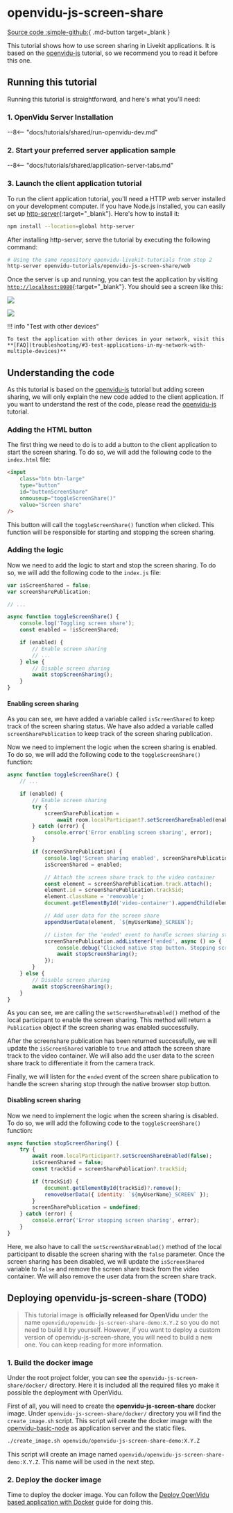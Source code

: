 # openvidu-js-screen-share

[Source code :simple-github:](https://github.com/OpenVidu/openvidu-tutorials){ .md-button target=\_blank }

This tutorial shows how to use screen sharing in Livekit applications. It is based on the [openvidu-js](../application-client/javascript.md) tutorial, so we recommend you to read it before this one.

## Running this tutorial

Running this tutorial is straightforward, and here's what you'll need:

<h3>1. OpenVidu Server Installation</h3>

--8<-- "docs/tutorials/shared/run-openvidu-dev.md"

<h3>2. Start your preferred server application sample</h3>

--8<-- "docs/tutorials/shared/application-server-tabs.md"

<h3>3. Launch the client application tutorial</h3>

To run the client application tutorial, you'll need a HTTP web server installed on your development computer. If you have Node.js installed, you can easily set up [http-server](https://github.com/indexzero/http-server){:target="\_blank"}. Here's how to install it:

```bash
npm install --location=global http-server
```

After installing http-server, serve the tutorial by executing the following command:

```bash
# Using the same repository openvidu-livekit-tutorials from step 2
http-server openvidu-tutorials/openvidu-js-screen-share/web
```

Once the server is up and running, you can test the application by visiting [`http://localhost:8080`](http://localhost:8080){:target="\_blank"}. You should see a screen like this:

<div class="grid-container">

<div class="grid-50"><p><a class="glightbox" href="../../../../assets/images/insecure-join.png" data-type="image" data-width="100%" data-height="auto" data-desc-position="bottom"><img src="../../../../assets/images/insecure-join.png" loading="lazy"/></a></p></div>

<div class="grid-50"><p><a class="glightbox" href="../../../../assets/images/insecure-session.png" data-type="image" data-width="100%" data-height="auto" data-desc-position="bottom"><img src="../../../../assets/images/insecure-session.png" loading="lazy"/></a></p></div>

</div>

!!! info "Test with other devices"

    To test the application with other devices in your network, visit this **[FAQ](troubleshooting/#3-test-applications-in-my-network-with-multiple-devices)**

## Understanding the code

As this tutorial is based on the [openvidu-js](../application-client/javascript.md) tutorial but adding screen sharing, we will only explain the new code added to the client application. If you want to understand the rest of the code, please read the [openvidu-js](../application-client/javascript.md) tutorial.

### Adding the HTML button

The first thing we need to do is to add a button to the client application to start the screen sharing. To do so, we will add the following code to the `index.html` file:

```html
<input
	class="btn btn-large"
	type="button"
	id="buttonScreenShare"
	onmouseup="toggleScreenShare()"
	value="Screen share"
/>
```

This button will call the `toggleScreenShare()` function when clicked. This function will be responsible for starting and stopping the screen sharing.

### Adding the logic

Now we need to add the logic to start and stop the screen sharing. To do so, we will add the following code to the `index.js` file:

```javascript
var isScreenShared = false;
var screenSharePublication;

// ...

async function toggleScreenShare() {
	console.log('Toggling screen share');
	const enabled = !isScreenShared;

	if (enabled) {
		// Enable screen sharing
		// ...
	} else {
		// Disable screen sharing
		await stopScreenSharing();
	}
}
```

#### Enabling screen sharing

As you can see, we have added a variable called `isScreenShared` to keep track of the screen sharing status. We have also added a variable called `screenSharePublication` to keep track of the screen sharing publication.

Now we need to implement the logic when the screen sharing is enabled. To do so, we will add the following code to the `toggleScreenShare()` function:

```javascript
async function toggleScreenShare() {
	// ...

	if (enabled) {
		// Enable screen sharing
		try {
			screenSharePublication =
				await room.localParticipant?.setScreenShareEnabled(enabled);
		} catch (error) {
			console.error('Error enabling screen sharing', error);
		}

		if (screenSharePublication) {
			console.log('Screen sharing enabled', screenSharePublication);
			isScreenShared = enabled;

			// Attach the screen share track to the video container
			const element = screenSharePublication.track.attach();
			element.id = screenSharePublication.trackSid;
			element.className = 'removable';
			document.getElementById('video-container').appendChild(element);

			// Add user data for the screen share
			appendUserData(element, `${myUserName}_SCREEN`);

			// Listen for the 'ended' event to handle screen sharing stop
			screenSharePublication.addListener('ended', async () => {
				console.debug('Clicked native stop button. Stopping screen sharing');
				await stopScreenSharing();
			});
		}
	} else {
		// Disable screen sharing
		await stopScreenSharing();
	}
}
```

As you can see, we are calling the `setScreenShareEnabled()` method of the local participant to enable the screen sharing. This method will return a `Publication` object if the screen sharing was enabled successfully.

After the screenshare publication has been returned successfully, we will update the `isScreenShared` variable to `true` and attach the screen share track to the video container. We will also add the user data to the screen share track to differentiate it from the camera track.

Finally, we will listen for the `ended` event of the screen share publication to handle the screen sharing stop through the native browser stop button.

#### Disabling screen sharing

Now we need to implement the logic when the screen sharing is disabled. To do so, we will add the following code to the `toggleScreenShare()` function:

```javascript
async function stopScreenSharing() {
	try {
		await room.localParticipant?.setScreenShareEnabled(false);
		isScreenShared = false;
		const trackSid = screenSharePublication?.trackSid;

		if (trackSid) {
			document.getElementById(trackSid)?.remove();
			removeUserData({ identity: `${myUserName}_SCREEN` });
		}
		screenSharePublication = undefined;
	} catch (error) {
		console.error('Error stopping screen sharing', error);
	}
}
```

Here, we also have to call the `setScreenShareEnabled()` method of the local participant to disable the screen sharing with the `false` parameter. Once the screen sharing has been disabled, we will update the `isScreenShared` variable to `false` and remove the screen share track from the video container. We will also remove the user data from the screen share track.


## Deploying openvidu-js-screen-share (TODO)

> This tutorial image is **officially released for OpenVidu** under the name `openvidu/openvidu-js-screen-share-demo:X.Y.Z` so you do not need to build it by yourself. However, if you want to deploy a custom version of openvidu-js-screen-share, you will need to build a new one. You can keep reading for more information.

<h3> 1. Build the docker image</h3>

Under the root project folder, you can see the `openvidu-js-screen-share/docker/` directory. Here it is included all the required files yo make it possible the deployment with OpenVidu.

First of all, you will need to create the **openvidu-js-screen-share** docker image. Under `openvidu-js-screen-share/docker/` directory you will find the `create_image.sh` script. This script will create the docker image with the [openvidu-basic-node](../application-server/node.md) as application server and the static files.

```bash
./create_image.sh openvidu/openvidu-js-screen-share-demo:X.Y.Z
```

This script will create an image named `openvidu/openvidu-js-screen-share-demo:X.Y.Z`. This name will be used in the next step.

<h3> 2. Deploy the docker image </h3>

Time to deploy the docker image. You can follow the [Deploy OpenVidu based application with Docker](#) guide for doing this.